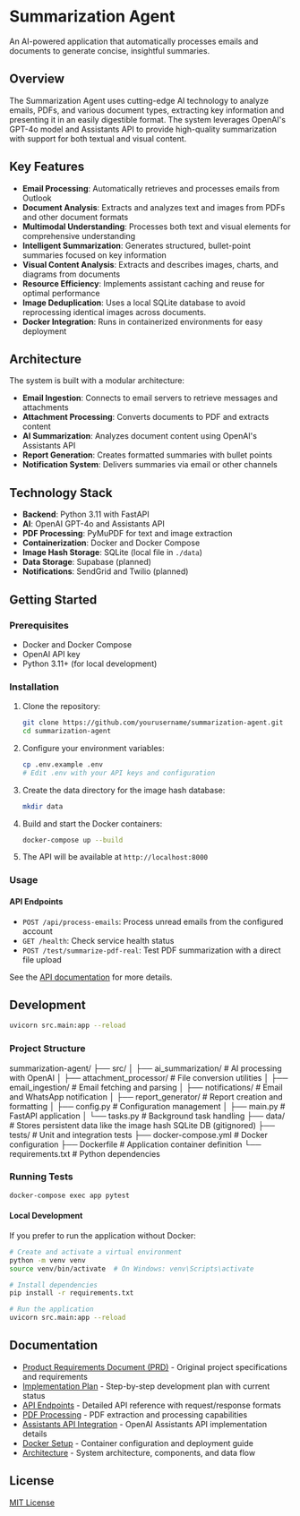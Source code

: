 # Summarization Agent

An AI-powered application that automatically processes emails and documents to generate concise, insightful summaries.

## Overview

The Summarization Agent uses cutting-edge AI technology to analyze emails, PDFs, and various document types, extracting key information and presenting it in an easily digestible format. The system leverages OpenAI's GPT-4o model and Assistants API to provide high-quality summarization with support for both textual and visual content.

## Key Features

- **Email Processing**: Automatically retrieves and processes emails from Outlook
- **Document Analysis**: Extracts and analyzes text and images from PDFs and other document formats
- **Multimodal Understanding**: Processes both text and visual elements for comprehensive understanding
- **Intelligent Summarization**: Generates structured, bullet-point summaries focused on key information
- **Visual Content Analysis**: Extracts and describes images, charts, and diagrams from documents
- **Resource Efficiency**: Implements assistant caching and reuse for optimal performance
- **Image Deduplication**: Uses a local SQLite database to avoid reprocessing identical images across documents.
- **Docker Integration**: Runs in containerized environments for easy deployment

## Architecture

The system is built with a modular architecture:

- **Email Ingestion**: Connects to email servers to retrieve messages and attachments
- **Attachment Processing**: Converts documents to PDF and extracts content
- **AI Summarization**: Analyzes document content using OpenAI's Assistants API
- **Report Generation**: Creates formatted summaries with bullet points
- **Notification System**: Delivers summaries via email or other channels

## Technology Stack

- **Backend**: Python 3.11 with FastAPI
- **AI**: OpenAI GPT-4o and Assistants API
- **PDF Processing**: PyMuPDF for text and image extraction
- **Containerization**: Docker and Docker Compose
- **Image Hash Storage**: SQLite (local file in `./data`)
- **Data Storage**: Supabase (planned)
- **Notifications**: SendGrid and Twilio (planned)

## Getting Started

### Prerequisites

- Docker and Docker Compose
- OpenAI API key
- Python 3.11+ (for local development)

### Installation

1. Clone the repository:
   ```bash
   git clone https://github.com/yourusername/summarization-agent.git
   cd summarization-agent
   ```

2. Configure your environment variables:
   ```bash
   cp .env.example .env
   # Edit .env with your API keys and configuration
   ```

3. Create the data directory for the image hash database:
   ```bash
   mkdir data
   ```

4. Build and start the Docker containers:
   ```bash
   docker-compose up --build
   ```

5. The API will be available at `http://localhost:8000`

### Usage

#### API Endpoints

- `POST /api/process-emails`: Process unread emails from the configured account
- `GET /health`: Check service health status
- `POST /test/summarize-pdf-real`: Test PDF summarization with a direct file upload

See the [API documentation](docs/api-endpoints.md) for more details.

## Development

```bash
uvicorn src.main:app --reload
```

### Project Structure

summarization-agent/
├── src/
│ ├── ai_summarization/ # AI processing with OpenAI
│ ├── attachment_processor/ # File conversion utilities
│ ├── email_ingestion/ # Email fetching and parsing
│ ├── notifications/ # Email and WhatsApp notification
│ ├── report_generator/ # Report creation and formatting
│ ├── config.py # Configuration management
│ ├── main.py # FastAPI application
│ └── tasks.py # Background task handling
├── data/ # Stores persistent data like the image hash SQLite DB (gitignored)
├── tests/ # Unit and integration tests
├── docker-compose.yml # Docker configuration
├── Dockerfile # Application container definition
└── requirements.txt # Python dependencies


### Running Tests

```bash
docker-compose exec app pytest
```

#### Local Development

If you prefer to run the application without Docker:

```bash
# Create and activate a virtual environment
python -m venv venv
source venv/bin/activate  # On Windows: venv\Scripts\activate

# Install dependencies
pip install -r requirements.txt

# Run the application
uvicorn src.main:app --reload
```

## Documentation

- [Product Requirements Document (PRD)](docs/PRD.md) - Original project specifications and requirements
- [Implementation Plan](docs/Implementation-plan.md) - Step-by-step development plan with current status
- [API Endpoints](docs/api-endpoints.md) - Detailed API reference with request/response formats
- [PDF Processing](docs/pdf-processing.md) - PDF extraction and processing capabilities
- [Assistants API Integration](docs/assistants-api.md) - OpenAI Assistants API implementation details
- [Docker Setup](docs/docker-setup.md) - Container configuration and deployment guide
- [Architecture](docs/architecture.md) - System architecture, components, and data flow

## License

[MIT License](LICENSE)
